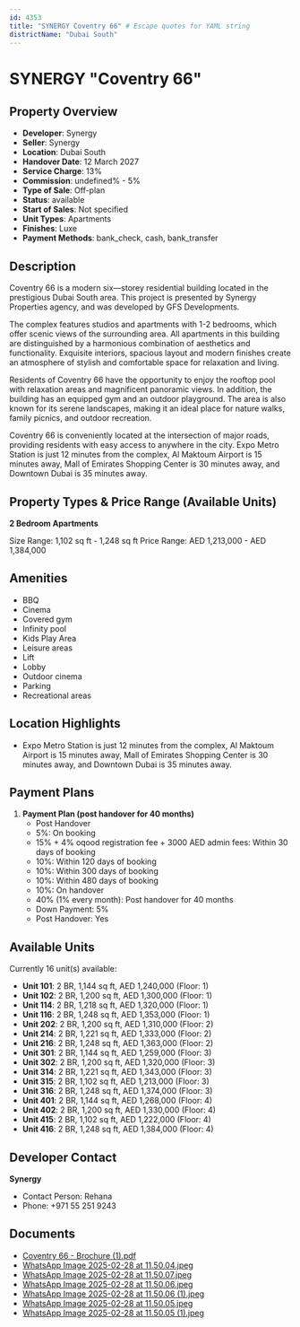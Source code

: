 ```yaml
---
id: 4353
title: "SYNERGY Coventry 66" # Escape quotes for YAML string
districtName: "Dubai South"
---
```


# SYNERGY "Coventry 66"

## Property Overview
- **Developer**: Synergy
- **Seller**: Synergy
- **Location**: Dubai South
- **Handover Date**: 12 March 2027
- **Service Charge**: 13%
- **Commission**: undefined% - 5%
- **Type of Sale**: Off-plan
- **Status**: available
- **Start of Sales**: Not specified
- **Unit Types**: Apartments
- **Finishes**: Luxe
- **Payment Methods**: bank_check, cash, bank_transfer

## Description
Coventry 66 is a modern six—storey residential building located in the prestigious Dubai South area. This project is presented by Synergy Properties agency, and was developed by GFS Developments. 

The complex features studios and apartments with 1-2 bedrooms, which offer scenic views of the surrounding area. All apartments in this building are distinguished by a harmonious combination of aesthetics and functionality. Exquisite interiors, spacious layout and modern finishes create an atmosphere of stylish and comfortable space for relaxation and living. 

Residents of Coventry 66 have the opportunity to enjoy the rooftop pool with relaxation areas and magnificent panoramic views. In addition, the building has an equipped gym and an outdoor playground. The area is also known for its serene landscapes, making it an ideal place for nature walks, family picnics, and outdoor recreation. 

Coventry 66 is conveniently located at the intersection of major roads, providing residents with easy access to anywhere in the city. Expo Metro Station is just 12 minutes from the complex, Al Maktoum Airport is 15 minutes away, Mall of Emirates Shopping Center is 30 minutes away, and Downtown Dubai is 35 minutes away.

## Property Types & Price Range (Available Units)
**2 Bedroom Apartments**

Size Range: 1,102 sq ft - 1,248 sq ft
Price Range: AED 1,213,000 - AED 1,384,000

## Amenities
- BBQ
- Cinema
- Covered gym
- Infinity pool
- Kids Play Area
- Leisure areas
- Lift
- Lobby
- Outdoor cinema
- Parking
- Recreational areas

## Location Highlights
- Expo Metro Station is just 12 minutes from the complex, Al Maktoum Airport is 15 minutes away, Mall of Emirates Shopping Center is 30 minutes away, and Downtown Dubai is 35 minutes away.

## Payment Plans
1. **Payment Plan (post handover for 40 months)**
   - Post Handover
   - 5%: On booking
   - 15% + 4% oqood registration fee + 3000 AED admin fees: Within 30 days of booking
   - 10%: Within 120 days of booking
   - 10%: Within 300 days of booking
   - 10%: Within 480 days of booking
   - 10%: On handover
   - 40% (1% every month): Post handover for 40 months
   - Down Payment: 5%
   - Post Handover: Yes

## Available Units
Currently 16 unit(s) available:
- **Unit 101**: 2 BR, 1,144 sq ft, AED 1,240,000 (Floor: 1)
- **Unit 102**: 2 BR, 1,200 sq ft, AED 1,300,000 (Floor: 1)
- **Unit 114**: 2 BR, 1,218 sq ft, AED 1,320,000 (Floor: 1)
- **Unit 116**: 2 BR, 1,248 sq ft, AED 1,353,000 (Floor: 1)
- **Unit 202**: 2 BR, 1,200 sq ft, AED 1,310,000 (Floor: 2)
- **Unit 214**: 2 BR, 1,221 sq ft, AED 1,333,000 (Floor: 2)
- **Unit 216**: 2 BR, 1,248 sq ft, AED 1,363,000 (Floor: 2)
- **Unit 301**: 2 BR, 1,144 sq ft, AED 1,259,000 (Floor: 3)
- **Unit 302**: 2 BR, 1,200 sq ft, AED 1,320,000 (Floor: 3)
- **Unit 314**: 2 BR, 1,221 sq ft, AED 1,343,000 (Floor: 3)
- **Unit 315**: 2 BR, 1,102 sq ft, AED 1,213,000 (Floor: 3)
- **Unit 316**: 2 BR, 1,248 sq ft, AED 1,374,000 (Floor: 3)
- **Unit 401**: 2 BR, 1,144 sq ft, AED 1,268,000 (Floor: 4)
- **Unit 402**: 2 BR, 1,200 sq ft, AED 1,330,000 (Floor: 4)
- **Unit 415**: 2 BR, 1,102 sq ft, AED 1,222,000 (Floor: 4)
- **Unit 416**: 2 BR, 1,248 sq ft, AED 1,384,000 (Floor: 4)

## Developer Contact
**Synergy**
- Contact Person: Rehana
- Phone: +971 55 251 9243

## Documents
- [Coventry 66 -  Brochure (1).pdf](https://cdn.geniemap.net/2025/02/12/S2GJMpcn0JRv1RnTGlwF0ZVDB3ejBaZ5NY8K5f6q.pdf)
- [WhatsApp Image 2025-02-28 at 11.50.04.jpeg](https://cdn.geniemap.net/2025/02/28/gqiDhafkzW47QYcCsLbU76D0wglbcXyMwCPEvknz.jpg)
- [WhatsApp Image 2025-02-28 at 11.50.07.jpeg](https://cdn.geniemap.net/2025/02/28/7tKwdS44yjQCB2cSSbD2qAhX3ywYI6CNRJBG719P.jpg)
- [WhatsApp Image 2025-02-28 at 11.50.06.jpeg](https://cdn.geniemap.net/2025/02/28/ZGlG1Ev01DMCRPrr7VNzsmstbJornJjgcRd7uIrw.jpg)
- [WhatsApp Image 2025-02-28 at 11.50.06 (1).jpeg](https://cdn.geniemap.net/2025/02/28/SaPg0JwsguELDuyfFJPanrNfSsTgqviyWasXJo6t.jpg)
- [WhatsApp Image 2025-02-28 at 11.50.05.jpeg](https://cdn.geniemap.net/2025/02/28/UJsvnirCpgp8FfDyUpvAOMu7qzcuYfQosLn04jks.jpg)
- [WhatsApp Image 2025-02-28 at 11.50.05 (1).jpeg](https://cdn.geniemap.net/2025/02/28/nNOUJcLfyVfzc2pibmE5qHev1VbwpxEfOcjEm9ks.jpg)
